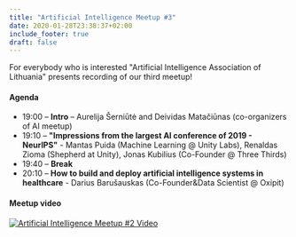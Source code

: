 ```yaml
---
title: "Artificial Intelligence Meetup #3"
date: 2020-01-28T23:38:37+02:00
include_footer: true
draft: false
---
```

For everybody who is interested "Artificial Intelligence Association of Lithuania" presents recording of our third meetup!

#### Agenda

- 19:00 – __Intro__ – Aurelija Šerniūtė and Deividas Matačiūnas (co-organizers of AI meetup)
- 19:10 – __"Impressions from the largest AI conference of 2019 - NeurIPS"__ - Mantas Puida (Machine Learning @ Unity Labs), Renaldas Zioma (Shepherd at Unity), Jonas Kubilius (Co-Founder @ Three Thirds)
- 19:40 – __Break__
- 20:10 – __How to build and deploy artificial intelligence systems in healthcare__ - Darius Barušauskas (Co-Founder&Data Scientist @ Oxipit)

#### Meetup video

[![Artificial Intelligence Meetup #2 Video](http://img.youtube.com/vi/mOLK9sNtIkw/hq1.jpg)](https://www.youtube.com/watch?v=mOLK9sNtIkw)
